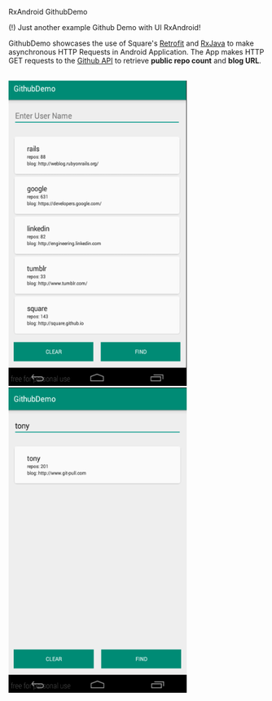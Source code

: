 RxAndroid GithubDemo

(!) Just another example Github Demo with UI RxAndroid! 

GithubDemo showcases the use of Square's [Retrofit](http://square.github.io/retrofit/) 
and [RxJava](https://github.com/ReactiveX/RxJava/wiki) to make asynchronous 
HTTP Requests in Android Application. The App makes HTTP GET requests to the 
[Github API](https://developer.github.com/guides/getting-started/#overview) 
to retrieve **public repo count** and **blog URL**.

<br/>
<img src="https://raw.githubusercontent.com/GensaGames/Sample-Github-RxAndroid-Demo/master/screenshots/1.png" width="350" height="600"/>
<img src="https://raw.githubusercontent.com/GensaGames/Sample-Github-RxAndroid-Demo/master/screenshots/2.png" width="350" height="600"/>
<br/><br/>
